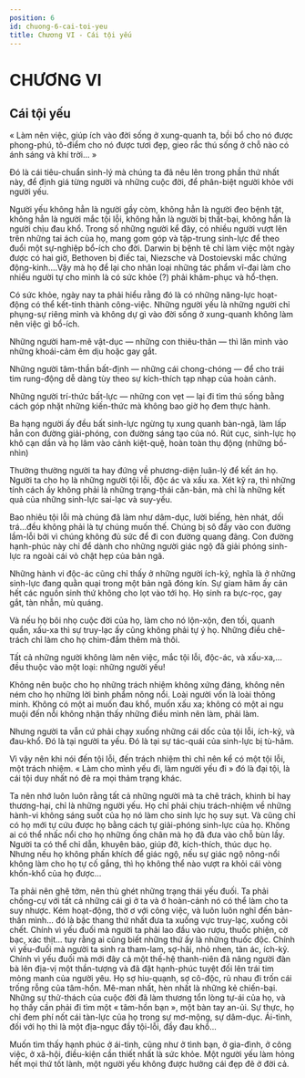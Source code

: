 ```yaml
---
position: 6
id: chuong-6-cai-toi-yeu
title: Chương VI - Cái tội yếu
---
```


# CHƯƠNG VI

## Cái tội yếu

« Làm nên việc, giúp ích vào đời sống ở xung-quanh ta, bồi bổ cho nó được phong-phú, tô-điểm cho nó được tươi đẹp, gieo rắc thú sống ở chỗ nào có ánh sáng và khí trời... »

Đó là cái tiêu-chuẩn sinh-lý mà chúng ta đã nêu lên trong phần thứ nhất này, để định giá từng người và những cuộc đời, để phân-biệt người khỏe với người yếu.

Người yếu không hẳn là người gầy còm, không hẳn là người đeo bệnh tật, không hẳn là người mắc tội lỗi, không hẳn là người bị thất-bại, không hẳn là người chịu đau khổ. Trong số những người kể đây, có nhiều người vượt lên trên những tai ách của họ, mang gom góp và tập-trung sinh-lực để theo đuổi một sự-nghiệp bổ-ích cho đời. Darwin bị bệnh tê chỉ làm việc một ngày được có hai giờ, Bethoven bị điếc tai, Niezsche và Dostoievski mắc chứng động-kinh....Vậy mà họ để lại cho nhân loại những tác phẩm vĩ-đại làm cho nhiều người tự cho mình là có sức khỏe (?) phải khâm-phục và hổ-thẹn.

Có sức khỏe, ngày nay ta phải hiểu rằng đó là có những năng-lực hoạt-động có thể kết-tinh thành công-việc. Những người yếu là những người chỉ phụng-sự riêng mình và không dự gì vào đời sống ở xung-quanh không làm nên việc gì bổ-ích.

Những người ham-mê vật-dục — những con thiêu-thân — thì lăn mình vào những khoái-cảm êm dịu hoặc gay gắt.

Những người tâm-thần bất-định — những cái chong-chóng — để cho trái tim rung-động dễ dàng tùy theo sự kích-thích tạp nhạp của hoàn cảnh.

Những người trí-thức bất-lực — những con vẹt — lại đi tìm thú sống bằng cách góp nhặt những kiến-thức mà không bao giờ họ
đem thực hành.

Ba hạng người ấy đều bất sinh-lực ngừng tụ xung quanh bàn-ngã, làm lấp hẳn con đường giải-phóng, con đường sáng tạo của nó. Rút cục, sinh-lực họ khô cạn dần và họ lâm vào cảnh kiệt-quệ, hoàn toàn thụ động (những bồ-nhìn)

Thường thường người ta hay đứng về phương-diện luân-lý để kết án họ. Người ta cho họ là những người tội lỗi, độc ác và
xấu xa. Xét kỹ ra, thì những tính cách ấy không phải là những trạng-thái căn-bản, mà chỉ là những kết quả của những sinh-lực sai-lạc và suy-yếu.

Bao nhiêu tội lỗi mà chúng đã làm như dâm-dục, lười biếng, hèn nhát, dối trá...đều không phải là tự chúng muốn thế. Chúng bị sô đẩy vào con đường lầm-lỗi bởi vì chúng không đủ sức để đi con đường quang đãng. Con đường hạnh-phúc này chỉ để dành cho những người giác ngộ đã giải phóng sinh-lực ra ngoài cái vỏ chật hẹp của bản ngã.

Những hành vi độc-ác cũng chỉ thấy ở những người ích-kỷ, nghĩa là ở những sinh-lực đang quằn quại trong một bản ngã đóng kín. Sự giam hãm ấy cản hết các nguồn sinh thứ không cho lọt vào tới họ. Họ sinh ra bực-rọc, gay gắt, tàn nhẫn, mù quáng.

Và nếu họ bôi nhọ cuộc đời của họ, làm cho nó lộn-xộn, đen tối, quanh quẩn, xấu-xa thì sự truy-lạc ấy cũng không phải tự ý họ. Những điều chê-trách chỉ làm cho họ chìm-đắm thêm mà thôi.

Tất cả những người không làm nên việc, mắc tội lỗi, độc-ác, và xấu-xa,... đều thuộc vào một loại: những người yếu!

Không nên buộc cho họ những trách nhiệm không xứng đáng, không nên ném cho họ những lời bình phẩm nông nổi. Loài người vốn là loài thông minh. Không có một ai muốn đau khổ, muốn xấu xa; không có một ai ngu muội đến nỗi không nhận thấy những điều mình nên làm, phải làm.

Nhưng người ta vẫn cứ phải chạy xuống những cái dốc của tội lỗi, ích-kỷ, và đau-khổ. Đó là tại người ta yếu. Đó là tại sự tác-quái của sinh-lực bị tù-hãm.

Vì vậy nên khi nói đến tội lỗi, đến trách nhiệm thì chỉ nên kể có một tội lỗi, một trách nhiệm. « Làm cho mình yếu đi, làm người yếu đi » đó là đại tội, là cái tội duy nhất nó đẻ ra mọi thảm trạng khác.

Ta nên nhớ luôn luôn rằng tất cả những người mà ta chê trách, khinh bỉ hay thương-hại, chỉ là những người yếu. Họ chỉ phải chịu trách-nhiệm về những hành-vi không sáng suốt của họ nó làm cho sinh lực họ suy sụt. Và cũng chỉ có họ mới tự cứu được họ bằng cách tự giải-phóng sinh-lực của họ. Không ai có thể nhấc nổi cho họ những ống chân mà họ đã đưa vào chỗ bùn lầy. Người ta có thể chỉ dẫn, khuyên bảo, giúp đỡ, kích-thích, thúc dục họ. Nhưng nếu họ không phấn khích để giác ngộ, nếu sự giác ngộ nông-nổi không làm cho họ tự cố gắng, thì họ không thể nào vượt ra khỏi cái vòng khốn-khổ của họ được...

Ta phải nên ghê tởm, nên thù ghét những trạng thái yếu đuối. Ta phải chống-cự với tất cả những cái gì ở ta và ở hoàn-cảnh nó có thể làm cho ta suy nhược. Kém hoạt-động, thờ ơ với công việc, và luôn luôn nghĩ đến bản-thân mình... đó là bậc thang thứ nhất đưa ta xuống vực truy-lạc, xuống cõi chết. Chính vì yếu đuối mà người ta phải lao đầu vào rượu, thuốc phiện, cờ bạc, xác thịt... tuy rằng ai cũng biết những thứ ấy là những thuốc độc. Chính vì yếu-đuối mà người ta sinh ra tham-lam, sợ-hãi, nhỏ nhen, tàn ác, ích-kỷ. Chính vì yếu đuối mà mới đây cả một thế-hệ thanh-niên đã nâng người đàn bà lên địa-vị một thần-tượng và đã đặt hạnh-phúc tuyệt đối lên trái tim mỏng manh của người yêu. Họ sợ hiu-quạnh, sợ cô-độc, rủ nhau đi trốn cái trống rỗng của tâm-hồn. Mê-man nhất, hèn nhất là những kẻ chiến-bại. Những sự thử-thách của cuộc đời đã làm thương tổn lòng tự-ái của họ, và họ thấy cần phải đi tìm một « tâm-hồn bạn », một bàn tay an-ủi. Sự thực, họ chỉ đem phí nốt cái tàn-lực của họ trong sự mơ-mộng, sự dâm-dục. Ái-tình, đối với họ thì là một địa-ngục đầy tội-lỗi, đầy đau khổ...

Muốn tìm thấy hạnh phúc ở ái-tình, cũng như ở tình bạn, ở gia-đình, ở công việc, ở xã-hội, điều-kiện cần thiết nhất là sức khỏe. Một người yếu làm hỏng hết mọi thứ tốt lành, một người yếu không được hưởng cái đẹp đẽ ở đời cả.
